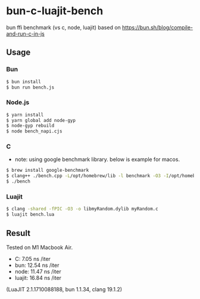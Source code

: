 # bun-c-luajit-bench

bun ffi benchmark (vs c, node, luajit)
based on https://bun.sh/blog/compile-and-run-c-in-js

## Usage

### Bun

```bash
$ bun install
$ bun run bench.js
```

### Node.js

```bash
$ yarn install
$ yarn global add node-gyp
$ node-gyp rebuild
$ node bench_napi.cjs
```

### C

- note: using google benchmark library. below is example for macos.

```bash
$ brew install google-benchmark
$ clang++ ./bench.cpp -L/opt/homebrew/lib -l benchmark -O3 -I/opt/homebrew/include -o bench
$ ./bench
```

### Luajit

```bash
$ clang -shared -fPIC -O3 -o libmyRandom.dylib myRandom.c
$ luajit bench.lua
```

## Result

Tested on M1 Macbook Air.

- C: 7.05 ns /iter
- bun: 12.54 ns /iter
- node: 11.47 ns /iter
- luajit: 16.84 ns /iter

(LuaJIT 2.1.1710088188, bun 1.1.34, clang 19.1.2)